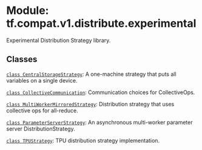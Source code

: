 <div itemscope itemtype="http://developers.google.com/ReferenceObject">
<meta itemprop="name" content="tf.compat.v1.distribute.experimental" />
<meta itemprop="path" content="Stable" />
</div>

# Module: tf.compat.v1.distribute.experimental

Experimental Distribution Strategy library.

<!-- Placeholder for "Used in" -->


## Classes

[`class CentralStorageStrategy`](../../../../tf/compat/v1/distribute/experimental/CentralStorageStrategy.md): A one-machine strategy that puts all variables on a single device.

[`class CollectiveCommunication`](../../../../tf/distribute/experimental/CollectiveCommunication.md): Communication choices for CollectiveOps.

[`class MultiWorkerMirroredStrategy`](../../../../tf/compat/v1/distribute/experimental/MultiWorkerMirroredStrategy.md): Distribution strategy that uses collective ops for all-reduce.

[`class ParameterServerStrategy`](../../../../tf/compat/v1/distribute/experimental/ParameterServerStrategy.md): An asynchronous multi-worker parameter server DistributionStrategy.

[`class TPUStrategy`](../../../../tf/compat/v1/distribute/experimental/TPUStrategy.md): TPU distribution strategy implementation.

